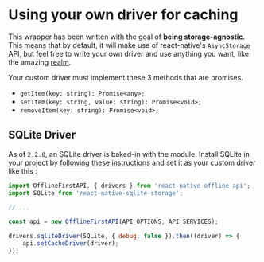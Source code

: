 # Using your own driver for caching

This wrapper has been written with the goal of **being storage-agnostic**. This means that by default, it will make use of react-native's `AsyncStorage` API, but feel free to write your own driver and use anything you want, like the amazing [realm](https://github.com/realm/realm-js).

Your custom driver must implement these 3 methods that are promises.

* `getItem(key: string): Promise<any>;`
* `setItem(key: string, value: string): Promise<void>;`
* `removeItem(key: string): Promise<void>;`

## SQLite Driver

As of `2.2.0`, an SQLite driver is baked-in with the module. Install SQLite in your project by [following these instructions](https://github.com/andpor/react-native-sqlite-storage) and set it as your custom driver like this :

```javascript
import OfflineFirstAPI, { drivers } from 'react-native-offline-api';
import SQLite from 'react-native-sqlite-storage';

// ...

const api = new OfflineFirstAPI(API_OPTIONS, API_SERVICES);

drivers.sqliteDriver(SQLite, { debug: false }).then((driver) => {
    api.setCacheDriver(driver);
});
```